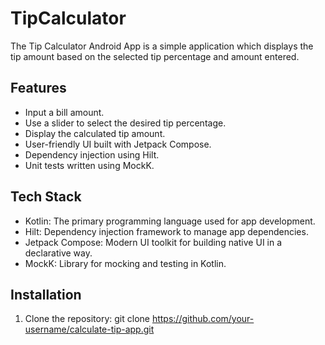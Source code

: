 # TipCalculator
The Tip Calculator Android App is a simple application which displays the tip amount based on the selected tip percentage and amount entered.

## Features
- Input a bill amount.
- Use a slider to select the desired tip percentage.
- Display the calculated tip amount.
- User-friendly UI built with Jetpack Compose.
- Dependency injection using Hilt.
- Unit tests written using MockK.

## Tech Stack
- Kotlin: The primary programming language used for app development.
- Hilt: Dependency injection framework to manage app dependencies.
- Jetpack Compose: Modern UI toolkit for building native UI in a declarative way.
- MockK: Library for mocking and testing in Kotlin.

## Installation
1. Clone the repository:
   git clone https://github.com/your-username/calculate-tip-app.git
